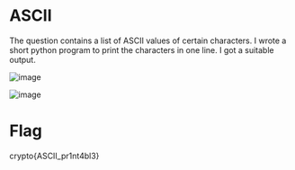 # ASCII

The question contains a list of ASCII values of certain characters.
I wrote a short python program to print the characters in one line.
I got a suitable output.

![image](https://github.com/Snapskillz123/Cryptohack/assets/149099858/9e883be2-87ac-4252-98f1-8bc61eae1d0d)

![image](https://github.com/Snapskillz123/Cryptohack/assets/149099858/d98e7e1d-02e9-4f99-9fde-4d2fe3ae4936)

  # Flag

  crypto{ASCII_pr1nt4bl3}

